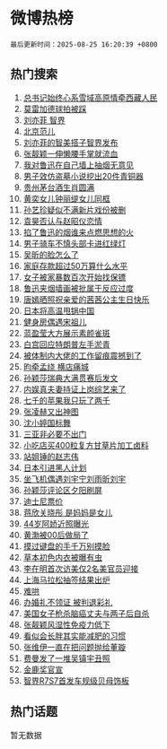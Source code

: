 # 微博热榜

`最后更新时间：2025-08-25 16:20:39 +0800`

## 热门搜索

1. [总书记始终心系雪域高原情牵西藏人民](https://m.weibo.cn/search?containerid=100103type%3D1%26t%3D10%26q%3D%23%E6%80%BB%E4%B9%A6%E8%AE%B0%E5%A7%8B%E7%BB%88%E5%BF%83%E7%B3%BB%E9%9B%AA%E5%9F%9F%E9%AB%98%E5%8E%9F%E6%83%85%E7%89%B5%E8%A5%BF%E8%97%8F%E4%BA%BA%E6%B0%91%23&stream_entry_id=51&isnewpage=1&extparam=seat%3D1%26filter_type%3Drealtimehot%26stream_entry_id%3D51%26pos%3D0%26q%3D%2523%25E6%2580%25BB%25E4%25B9%25A6%25E8%25AE%25B0%25E5%25A7%258B%25E7%25BB%2588%25E5%25BF%2583%25E7%25B3%25BB%25E9%259B%25AA%25E5%259F%259F%25E9%25AB%2598%25E5%258E%259F%25E6%2583%2585%25E7%2589%25B5%25E8%25A5%25BF%25E8%2597%258F%25E4%25BA%25BA%25E6%25B0%2591%2523%26dgr%3D0%26cate%3D10103%26c_type%3D51%26display_time%3D1756110037%26pre_seqid%3D175611003750902864934158)
1. [莫雷加德球拍被踩](https://m.weibo.cn/search?containerid=100103type%3D1%26t%3D10%26q%3D%23%E8%8E%AB%E9%9B%B7%E5%8A%A0%E5%BE%B7%E7%90%83%E6%8B%8D%E8%A2%AB%E8%B8%A9%23&stream_entry_id=31&isnewpage=1&extparam=seat%3D1%26band_rank%3D1%26stream_entry_id%3D31%26q%3D%2523%25E8%258E%25AB%25E9%259B%25B7%25E5%258A%25A0%25E5%25BE%25B7%25E7%2590%2583%25E6%258B%258D%25E8%25A2%25AB%25E8%25B8%25A9%2523%26realpos%3D1%26filter_type%3Drealtimehot%26pos%3D0%26c_type%3D31%26flag%3D0%26cate%3D5001%26lcate%3D5001%26dgr%3D0%26display_time%3D1756110037%26pre_seqid%3D175611003750902864934158)
1. [刘亦菲 智界](https://m.weibo.cn/search?containerid=100103type%3D1%26t%3D10%26q%3D%E5%88%98%E4%BA%A6%E8%8F%B2+%E6%99%BA%E7%95%8C&stream_entry_id=31&isnewpage=1&extparam=seat%3D1%26band_rank%3D2%26stream_entry_id%3D31%26q%3D%25E5%2588%2598%25E4%25BA%25A6%25E8%258F%25B2%2520%25E6%2599%25BA%25E7%2595%258C%26realpos%3D2%26filter_type%3Drealtimehot%26pos%3D1%26c_type%3D31%26flag%3D1%26cate%3D5001%26lcate%3D5001%26dgr%3D0%26display_time%3D1756110037%26pre_seqid%3D175611003750902864934158)
1. [北京范儿](https://m.weibo.cn/search?containerid=100103type%3D1%26t%3D10%26q%3D%23%E5%8C%97%E4%BA%AC%E8%8C%83%E5%84%BF%23&stream_entry_id=31&isnewpage=1&extparam=seat%3D1%26band_rank%3D3%26stream_entry_id%3D31%26q%3D%2523%25E5%258C%2597%25E4%25BA%25AC%25E8%258C%2583%25E5%2584%25BF%2523%26realpos%3D3%26filter_type%3Drealtimehot%26pos%3D2%26c_type%3D31%26flag%3D0%26cate%3D5001%26lcate%3D5001%26dgr%3D0%26display_time%3D1756110037%26pre_seqid%3D175611003750902864934158)
1. [刘亦菲的智美搭子智界发布](https://m.weibo.cn/search?containerid=100103type%3D1%26t%3D10%26q%3D%23%E5%88%98%E4%BA%A6%E8%8F%B2%E7%9A%84%E6%99%BA%E7%BE%8E%E6%90%AD%E5%AD%90%E6%99%BA%E7%95%8C%E5%8F%91%E5%B8%83%23&stream_entry_id=31&isnewpage=1&extparam=seat%3D1%26band_rank%3D4%26stream_entry_id%3D31%26q%3D%2523%25E5%2588%2598%25E4%25BA%25A6%25E8%258F%25B2%25E7%259A%2584%25E6%2599%25BA%25E7%25BE%258E%25E6%2590%25AD%25E5%25AD%2590%25E6%2599%25BA%25E7%2595%258C%25E5%258F%2591%25E5%25B8%2583%2523%26is_ad_pos%3D1%26adid%3D298452%26filter_type%3Drealtimehot%26pos%3D3%26topic_ad%3D1%26c_type%3D31%26cate%3D5001%26lcate%3D5001%26dgr%3D0%26display_time%3D1756110037%26pre_seqid%3D175611003750902864934158)
1. [张靓颖一伸懒腰手掌就流血](https://m.weibo.cn/search?containerid=100103type%3D1%26t%3D10%26q%3D%E5%BC%A0%E9%9D%93%E9%A2%96%E4%B8%80%E4%BC%B8%E6%87%92%E8%85%B0%E6%89%8B%E6%8E%8C%E5%B0%B1%E6%B5%81%E8%A1%80&stream_entry_id=31&isnewpage=1&extparam=seat%3D1%26band_rank%3D4%26stream_entry_id%3D31%26q%3D%25E5%25BC%25A0%25E9%259D%2593%25E9%25A2%2596%25E4%25B8%2580%25E4%25BC%25B8%25E6%2587%2592%25E8%2585%25B0%25E6%2589%258B%25E6%258E%258C%25E5%25B0%25B1%25E6%25B5%2581%25E8%25A1%2580%26realpos%3D4%26filter_type%3Drealtimehot%26pos%3D4%26c_type%3D31%26flag%3D1%26cate%3D5001%26lcate%3D5001%26dgr%3D0%26display_time%3D1756110037%26pre_seqid%3D175611003750902864934158)
1. [我对鲁迅在自己墙上抽烟无意见](https://m.weibo.cn/search?containerid=100103type%3D1%26t%3D10%26q%3D%23%E6%88%91%E5%AF%B9%E9%B2%81%E8%BF%85%E5%9C%A8%E8%87%AA%E5%B7%B1%E5%A2%99%E4%B8%8A%E6%8A%BD%E7%83%9F%E6%97%A0%E6%84%8F%E8%A7%81%23&stream_entry_id=31&isnewpage=1&extparam=seat%3D1%26band_rank%3D5%26stream_entry_id%3D31%26q%3D%2523%25E6%2588%2591%25E5%25AF%25B9%25E9%25B2%2581%25E8%25BF%2585%25E5%259C%25A8%25E8%2587%25AA%25E5%25B7%25B1%25E5%25A2%2599%25E4%25B8%258A%25E6%258A%25BD%25E7%2583%259F%25E6%2597%25A0%25E6%2584%258F%25E8%25A7%2581%2523%26realpos%3D5%26filter_type%3Drealtimehot%26pos%3D5%26c_type%3D31%26flag%3D0%26cate%3D5001%26lcate%3D5001%26dgr%3D0%26display_time%3D1756110037%26pre_seqid%3D175611003750902864934158)
1. [男子效仿盗墓小说挖出20件青铜器](https://m.weibo.cn/search?containerid=100103type%3D1%26t%3D10%26q%3D%23%E7%94%B7%E5%AD%90%E6%95%88%E4%BB%BF%E7%9B%97%E5%A2%93%E5%B0%8F%E8%AF%B4%E6%8C%96%E5%87%BA20%E4%BB%B6%E9%9D%92%E9%93%9C%E5%99%A8%23&stream_entry_id=31&isnewpage=1&extparam=seat%3D1%26band_rank%3D6%26stream_entry_id%3D31%26q%3D%2523%25E7%2594%25B7%25E5%25AD%2590%25E6%2595%2588%25E4%25BB%25BF%25E7%259B%2597%25E5%25A2%2593%25E5%25B0%258F%25E8%25AF%25B4%25E6%258C%2596%25E5%2587%25BA20%25E4%25BB%25B6%25E9%259D%2592%25E9%2593%259C%25E5%2599%25A8%2523%26realpos%3D6%26filter_type%3Drealtimehot%26pos%3D6%26c_type%3D31%26flag%3D1%26cate%3D5001%26lcate%3D5001%26dgr%3D0%26display_time%3D1756110037%26pre_seqid%3D175611003750902864934158)
1. [贵州茅台酒生肖圆满](https://m.weibo.cn/search?containerid=100103type%3D1%26t%3D10%26q%3D%23%E8%B4%B5%E5%B7%9E%E8%8C%85%E5%8F%B0%E9%85%92%E7%94%9F%E8%82%96%E5%9C%86%E6%BB%A1%23&stream_entry_id=31&isnewpage=1&extparam=seat%3D1%26band_rank%3D7%26stream_entry_id%3D31%26q%3D%2523%25E8%25B4%25B5%25E5%25B7%259E%25E8%258C%2585%25E5%258F%25B0%25E9%2585%2592%25E7%2594%259F%25E8%2582%2596%25E5%259C%2586%25E6%25BB%25A1%2523%26is_ad_pos%3D1%26adid%3D297709%26filter_type%3Drealtimehot%26pos%3D7%26topic_ad%3D1%26c_type%3D31%26cate%3D5001%26lcate%3D5001%26dgr%3D0%26display_time%3D1756110037%26pre_seqid%3D175611003750902864934158)
1. [黄奕女儿钟丽缇女儿同框](https://m.weibo.cn/search?containerid=100103type%3D1%26t%3D10%26q%3D%23%E9%BB%84%E5%A5%95%E5%A5%B3%E5%84%BF%E9%92%9F%E4%B8%BD%E7%BC%87%E5%A5%B3%E5%84%BF%E5%90%8C%E6%A1%86%23&stream_entry_id=31&isnewpage=1&extparam=seat%3D1%26band_rank%3D7%26stream_entry_id%3D31%26q%3D%2523%25E9%25BB%2584%25E5%25A5%2595%25E5%25A5%25B3%25E5%2584%25BF%25E9%2592%259F%25E4%25B8%25BD%25E7%25BC%2587%25E5%25A5%25B3%25E5%2584%25BF%25E5%2590%258C%25E6%25A1%2586%2523%26realpos%3D7%26filter_type%3Drealtimehot%26pos%3D8%26c_type%3D31%26flag%3D1%26cate%3D5001%26lcate%3D5001%26dgr%3D0%26display_time%3D1756110037%26pre_seqid%3D175611003750902864934158)
1. [孙艺珍疑似不满新片戏份被删](https://m.weibo.cn/search?containerid=100103type%3D1%26t%3D10%26q%3D%23%E5%AD%99%E8%89%BA%E7%8F%8D%E7%96%91%E4%BC%BC%E4%B8%8D%E6%BB%A1%E6%96%B0%E7%89%87%E6%88%8F%E4%BB%BD%E8%A2%AB%E5%88%A0%23&stream_entry_id=31&isnewpage=1&extparam=seat%3D1%26band_rank%3D8%26stream_entry_id%3D31%26q%3D%2523%25E5%25AD%2599%25E8%2589%25BA%25E7%258F%258D%25E7%2596%2591%25E4%25BC%25BC%25E4%25B8%258D%25E6%25BB%25A1%25E6%2596%25B0%25E7%2589%2587%25E6%2588%258F%25E4%25BB%25BD%25E8%25A2%25AB%25E5%2588%25A0%2523%26realpos%3D8%26filter_type%3Drealtimehot%26pos%3D9%26c_type%3D31%26flag%3D2%26cate%3D5001%26lcate%3D5001%26dgr%3D0%26display_time%3D1756110037%26pre_seqid%3D175611003750902864934158)
1. [袁昊否认与赵昭仪恋情](https://m.weibo.cn/search?containerid=100103type%3D1%26t%3D10%26q%3D%23%E8%A2%81%E6%98%8A%E5%90%A6%E8%AE%A4%E4%B8%8E%E8%B5%B5%E6%98%AD%E4%BB%AA%E6%81%8B%E6%83%85%23&stream_entry_id=31&isnewpage=1&extparam=seat%3D1%26band_rank%3D9%26stream_entry_id%3D31%26q%3D%2523%25E8%25A2%2581%25E6%2598%258A%25E5%2590%25A6%25E8%25AE%25A4%25E4%25B8%258E%25E8%25B5%25B5%25E6%2598%25AD%25E4%25BB%25AA%25E6%2581%258B%25E6%2583%2585%2523%26realpos%3D9%26filter_type%3Drealtimehot%26pos%3D10%26c_type%3D31%26flag%3D1%26cate%3D5001%26lcate%3D5001%26dgr%3D0%26display_time%3D1756110037%26pre_seqid%3D175611003750902864934158)
1. [掐了鲁迅的烟谁来点燃思想的火](https://m.weibo.cn/search?containerid=100103type%3D1%26t%3D10%26q%3D%23%E6%8E%90%E4%BA%86%E9%B2%81%E8%BF%85%E7%9A%84%E7%83%9F%E8%B0%81%E6%9D%A5%E7%82%B9%E7%87%83%E6%80%9D%E6%83%B3%E7%9A%84%E7%81%AB%23&stream_entry_id=31&isnewpage=1&extparam=seat%3D1%26band_rank%3D10%26stream_entry_id%3D31%26q%3D%2523%25E6%258E%2590%25E4%25BA%2586%25E9%25B2%2581%25E8%25BF%2585%25E7%259A%2584%25E7%2583%259F%25E8%25B0%2581%25E6%259D%25A5%25E7%2582%25B9%25E7%2587%2583%25E6%2580%259D%25E6%2583%25B3%25E7%259A%2584%25E7%2581%25AB%2523%26realpos%3D10%26filter_type%3Drealtimehot%26pos%3D11%26c_type%3D31%26flag%3D1%26cate%3D5001%26lcate%3D5001%26dgr%3D0%26display_time%3D1756110037%26pre_seqid%3D175611003750902864934158)
1. [男子骑车不慎头部卡进红绿灯](https://m.weibo.cn/search?containerid=100103type%3D1%26t%3D10%26q%3D%23%E7%94%B7%E5%AD%90%E9%AA%91%E8%BD%A6%E4%B8%8D%E6%85%8E%E5%A4%B4%E9%83%A8%E5%8D%A1%E8%BF%9B%E7%BA%A2%E7%BB%BF%E7%81%AF%23&stream_entry_id=31&isnewpage=1&extparam=seat%3D1%26band_rank%3D11%26stream_entry_id%3D31%26q%3D%2523%25E7%2594%25B7%25E5%25AD%2590%25E9%25AA%2591%25E8%25BD%25A6%25E4%25B8%258D%25E6%2585%258E%25E5%25A4%25B4%25E9%2583%25A8%25E5%258D%25A1%25E8%25BF%259B%25E7%25BA%25A2%25E7%25BB%25BF%25E7%2581%25AF%2523%26realpos%3D11%26filter_type%3Drealtimehot%26pos%3D12%26c_type%3D31%26flag%3D1%26cate%3D5001%26lcate%3D5001%26dgr%3D0%26display_time%3D1756110037%26pre_seqid%3D175611003750902864934158)
1. [吴昕的脸怎么了](https://m.weibo.cn/search?containerid=100103type%3D1%26t%3D10%26q%3D%E5%90%B4%E6%98%95%E7%9A%84%E8%84%B8%E6%80%8E%E4%B9%88%E4%BA%86&stream_entry_id=31&isnewpage=1&extparam=seat%3D1%26band_rank%3D12%26stream_entry_id%3D31%26q%3D%25E5%2590%25B4%25E6%2598%2595%25E7%259A%2584%25E8%2584%25B8%25E6%2580%258E%25E4%25B9%2588%25E4%25BA%2586%26realpos%3D12%26filter_type%3Drealtimehot%26pos%3D13%26c_type%3D31%26flag%3D1%26cate%3D5001%26lcate%3D5001%26dgr%3D0%26display_time%3D1756110037%26pre_seqid%3D175611003750902864934158)
1. [家庭存款超过50万算什么水平](https://m.weibo.cn/search?containerid=100103type%3D1%26t%3D10%26q%3D%E5%AE%B6%E5%BA%AD%E5%AD%98%E6%AC%BE%E8%B6%85%E8%BF%8750%E4%B8%87%E7%AE%97%E4%BB%80%E4%B9%88%E6%B0%B4%E5%B9%B3&stream_entry_id=31&isnewpage=1&extparam=seat%3D1%26band_rank%3D13%26stream_entry_id%3D31%26q%3D%25E5%25AE%25B6%25E5%25BA%25AD%25E5%25AD%2598%25E6%25AC%25BE%25E8%25B6%2585%25E8%25BF%258750%25E4%25B8%2587%25E7%25AE%2597%25E4%25BB%2580%25E4%25B9%2588%25E6%25B0%25B4%25E5%25B9%25B3%26realpos%3D13%26filter_type%3Drealtimehot%26pos%3D14%26c_type%3D31%26flag%3D2%26cate%3D5001%26lcate%3D5001%26dgr%3D0%26display_time%3D1756110037%26pre_seqid%3D175611003750902864934158)
1. [女子被家暴数百次开始找保镖](https://m.weibo.cn/search?containerid=100103type%3D1%26t%3D10%26q%3D%23%E5%A5%B3%E5%AD%90%E8%A2%AB%E5%AE%B6%E6%9A%B4%E6%95%B0%E7%99%BE%E6%AC%A1%E5%BC%80%E5%A7%8B%E6%89%BE%E4%BF%9D%E9%95%96%23&stream_entry_id=31&isnewpage=1&extparam=seat%3D1%26band_rank%3D14%26stream_entry_id%3D31%26q%3D%2523%25E5%25A5%25B3%25E5%25AD%2590%25E8%25A2%25AB%25E5%25AE%25B6%25E6%259A%25B4%25E6%2595%25B0%25E7%2599%25BE%25E6%25AC%25A1%25E5%25BC%2580%25E5%25A7%258B%25E6%2589%25BE%25E4%25BF%259D%25E9%2595%2596%2523%26realpos%3D14%26filter_type%3Drealtimehot%26pos%3D15%26c_type%3D31%26flag%3D2%26cate%3D5001%26lcate%3D5001%26dgr%3D0%26display_time%3D1756110037%26pre_seqid%3D175611003750902864934158)
1. [鲁迅夹烟墙画被批属于反应过度](https://m.weibo.cn/search?containerid=100103type%3D1%26t%3D10%26q%3D%23%E9%B2%81%E8%BF%85%E5%A4%B9%E7%83%9F%E5%A2%99%E7%94%BB%E8%A2%AB%E6%89%B9%E5%B1%9E%E4%BA%8E%E5%8F%8D%E5%BA%94%E8%BF%87%E5%BA%A6%23&stream_entry_id=31&isnewpage=1&extparam=seat%3D1%26band_rank%3D15%26stream_entry_id%3D31%26q%3D%2523%25E9%25B2%2581%25E8%25BF%2585%25E5%25A4%25B9%25E7%2583%259F%25E5%25A2%2599%25E7%2594%25BB%25E8%25A2%25AB%25E6%2589%25B9%25E5%25B1%259E%25E4%25BA%258E%25E5%258F%258D%25E5%25BA%2594%25E8%25BF%2587%25E5%25BA%25A6%2523%26realpos%3D15%26filter_type%3Drealtimehot%26pos%3D16%26c_type%3D31%26flag%3D1%26cate%3D5001%26lcate%3D5001%26dgr%3D0%26display_time%3D1756110037%26pre_seqid%3D175611003750902864934158)
1. [唐嫣晒照祝亲爱的茜茜公主生日快乐](https://m.weibo.cn/search?containerid=100103type%3D1%26t%3D10%26q%3D%23%E5%94%90%E5%AB%A3%E6%99%92%E7%85%A7%E7%A5%9D%E4%BA%B2%E7%88%B1%E7%9A%84%E8%8C%9C%E8%8C%9C%E5%85%AC%E4%B8%BB%E7%94%9F%E6%97%A5%E5%BF%AB%E4%B9%90%23&stream_entry_id=31&isnewpage=1&extparam=seat%3D1%26band_rank%3D16%26stream_entry_id%3D31%26q%3D%2523%25E5%2594%2590%25E5%25AB%25A3%25E6%2599%2592%25E7%2585%25A7%25E7%25A5%259D%25E4%25BA%25B2%25E7%2588%25B1%25E7%259A%2584%25E8%258C%259C%25E8%258C%259C%25E5%2585%25AC%25E4%25B8%25BB%25E7%2594%259F%25E6%2597%25A5%25E5%25BF%25AB%25E4%25B9%2590%2523%26realpos%3D16%26filter_type%3Drealtimehot%26pos%3D17%26c_type%3D31%26flag%3D2%26cate%3D5001%26lcate%3D5001%26dgr%3D0%26display_time%3D1756110037%26pre_seqid%3D175611003750902864934158)
1. [日本将高温甩锅中国](https://m.weibo.cn/search?containerid=100103type%3D1%26t%3D10%26q%3D%E6%97%A5%E6%9C%AC%E5%B0%86%E9%AB%98%E6%B8%A9%E7%94%A9%E9%94%85%E4%B8%AD%E5%9B%BD&stream_entry_id=31&isnewpage=1&extparam=seat%3D1%26band_rank%3D17%26stream_entry_id%3D31%26q%3D%25E6%2597%25A5%25E6%259C%25AC%25E5%25B0%2586%25E9%25AB%2598%25E6%25B8%25A9%25E7%2594%25A9%25E9%2594%2585%25E4%25B8%25AD%25E5%259B%25BD%26realpos%3D17%26filter_type%3Drealtimehot%26pos%3D18%26c_type%3D31%26flag%3D1%26cate%3D5001%26lcate%3D5001%26dgr%3D0%26display_time%3D1756110037%26pre_seqid%3D175611003750902864934158)
1. [健身房偶遇宋祖儿](https://m.weibo.cn/search?containerid=100103type%3D1%26t%3D10%26q%3D%23%E5%81%A5%E8%BA%AB%E6%88%BF%E5%81%B6%E9%81%87%E5%AE%8B%E7%A5%96%E5%84%BF%23&stream_entry_id=31&isnewpage=1&extparam=seat%3D1%26band_rank%3D18%26stream_entry_id%3D31%26q%3D%2523%25E5%2581%25A5%25E8%25BA%25AB%25E6%2588%25BF%25E5%2581%25B6%25E9%2581%2587%25E5%25AE%258B%25E7%25A5%2596%25E5%2584%25BF%2523%26realpos%3D18%26filter_type%3Drealtimehot%26pos%3D19%26c_type%3D31%26flag%3D2%26cate%3D5001%26lcate%3D5001%26dgr%3D0%26display_time%3D1756110037%26pre_seqid%3D175611003750902864934158)
1. [蓝盈莹大方展示素颜雀斑](https://m.weibo.cn/search?containerid=100103type%3D1%26t%3D10%26q%3D%E8%93%9D%E7%9B%88%E8%8E%B9%E5%A4%A7%E6%96%B9%E5%B1%95%E7%A4%BA%E7%B4%A0%E9%A2%9C%E9%9B%80%E6%96%91&stream_entry_id=31&isnewpage=1&extparam=seat%3D1%26band_rank%3D19%26stream_entry_id%3D31%26q%3D%25E8%2593%259D%25E7%259B%2588%25E8%258E%25B9%25E5%25A4%25A7%25E6%2596%25B9%25E5%25B1%2595%25E7%25A4%25BA%25E7%25B4%25A0%25E9%25A2%259C%25E9%259B%2580%25E6%2596%2591%26realpos%3D19%26filter_type%3Drealtimehot%26pos%3D20%26c_type%3D31%26flag%3D1%26cate%3D5001%26lcate%3D5001%26dgr%3D0%26display_time%3D1756110037%26pre_seqid%3D175611003750902864934158)
1. [白宫回应特朗普左手淤青](https://m.weibo.cn/search?containerid=100103type%3D1%26t%3D10%26q%3D%23%E7%99%BD%E5%AE%AB%E5%9B%9E%E5%BA%94%E7%89%B9%E6%9C%97%E6%99%AE%E5%B7%A6%E6%89%8B%E6%B7%A4%E9%9D%92%23&stream_entry_id=31&isnewpage=1&extparam=seat%3D1%26band_rank%3D20%26stream_entry_id%3D31%26q%3D%2523%25E7%2599%25BD%25E5%25AE%25AB%25E5%259B%259E%25E5%25BA%2594%25E7%2589%25B9%25E6%259C%2597%25E6%2599%25AE%25E5%25B7%25A6%25E6%2589%258B%25E6%25B7%25A4%25E9%259D%2592%2523%26realpos%3D20%26filter_type%3Drealtimehot%26pos%3D21%26c_type%3D31%26flag%3D1%26cate%3D5001%26lcate%3D5001%26dgr%3D0%26display_time%3D1756110037%26pre_seqid%3D175611003750902864934158)
1. [被体制内大佬的工作留痕震撼到了](https://m.weibo.cn/search?containerid=100103type%3D1%26t%3D10%26q%3D%E8%A2%AB%E4%BD%93%E5%88%B6%E5%86%85%E5%A4%A7%E4%BD%AC%E7%9A%84%E5%B7%A5%E4%BD%9C%E7%95%99%E7%97%95%E9%9C%87%E6%92%BC%E5%88%B0%E4%BA%86&stream_entry_id=31&isnewpage=1&extparam=seat%3D1%26band_rank%3D21%26stream_entry_id%3D31%26q%3D%25E8%25A2%25AB%25E4%25BD%2593%25E5%2588%25B6%25E5%2586%2585%25E5%25A4%25A7%25E4%25BD%25AC%25E7%259A%2584%25E5%25B7%25A5%25E4%25BD%259C%25E7%2595%2599%25E7%2597%2595%25E9%259C%2587%25E6%2592%25BC%25E5%2588%25B0%25E4%25BA%2586%26realpos%3D21%26filter_type%3Drealtimehot%26pos%3D22%26c_type%3D31%26flag%3D1%26cate%3D5001%26lcate%3D5001%26dgr%3D0%26display_time%3D1756110037%26pre_seqid%3D175611003750902864934158)
1. [昀牵孟绕 横店痛城](https://m.weibo.cn/search?containerid=100103type%3D1%26t%3D10%26q%3D%E6%98%80%E7%89%B5%E5%AD%9F%E7%BB%95+%E6%A8%AA%E5%BA%97%E7%97%9B%E5%9F%8E&stream_entry_id=31&isnewpage=1&extparam=seat%3D1%26band_rank%3D22%26stream_entry_id%3D31%26q%3D%25E6%2598%2580%25E7%2589%25B5%25E5%25AD%259F%25E7%25BB%2595%2520%25E6%25A8%25AA%25E5%25BA%2597%25E7%2597%259B%25E5%259F%258E%26realpos%3D22%26filter_type%3Drealtimehot%26pos%3D23%26c_type%3D31%26flag%3D1%26cate%3D5001%26lcate%3D5001%26dgr%3D0%26display_time%3D1756110037%26pre_seqid%3D175611003750902864934158)
1. [孙颖莎瑞典大满贯赛后发文](https://m.weibo.cn/search?containerid=100103type%3D1%26t%3D10%26q%3D%23%E5%AD%99%E9%A2%96%E8%8E%8E%E7%91%9E%E5%85%B8%E5%A4%A7%E6%BB%A1%E8%B4%AF%E8%B5%9B%E5%90%8E%E5%8F%91%E6%96%87%23&stream_entry_id=31&isnewpage=1&extparam=seat%3D1%26band_rank%3D23%26stream_entry_id%3D31%26q%3D%2523%25E5%25AD%2599%25E9%25A2%2596%25E8%258E%258E%25E7%2591%259E%25E5%2585%25B8%25E5%25A4%25A7%25E6%25BB%25A1%25E8%25B4%25AF%25E8%25B5%259B%25E5%2590%258E%25E5%258F%2591%25E6%2596%2587%2523%26realpos%3D23%26filter_type%3Drealtimehot%26pos%3D24%26c_type%3D31%26flag%3D1%26cate%3D5001%26lcate%3D5001%26dgr%3D0%26display_time%3D1756110037%26pre_seqid%3D175611003750902864934158)
1. [内娱真夫妻持证上岗综艺来了](https://m.weibo.cn/search?containerid=100103type%3D1%26t%3D10%26q%3D%E5%86%85%E5%A8%B1%E7%9C%9F%E5%A4%AB%E5%A6%BB%E6%8C%81%E8%AF%81%E4%B8%8A%E5%B2%97%E7%BB%BC%E8%89%BA%E6%9D%A5%E4%BA%86&stream_entry_id=31&isnewpage=1&extparam=seat%3D1%26band_rank%3D24%26stream_entry_id%3D31%26q%3D%25E5%2586%2585%25E5%25A8%25B1%25E7%259C%259F%25E5%25A4%25AB%25E5%25A6%25BB%25E6%258C%2581%25E8%25AF%2581%25E4%25B8%258A%25E5%25B2%2597%25E7%25BB%25BC%25E8%2589%25BA%25E6%259D%25A5%25E4%25BA%2586%26realpos%3D24%26filter_type%3Drealtimehot%26pos%3D25%26c_type%3D31%26flag%3D0%26cate%3D5001%26lcate%3D5001%26dgr%3D0%26display_time%3D1756110037%26pre_seqid%3D175611003750902864934158)
1. [七千的苹果我只玩了两千](https://m.weibo.cn/search?containerid=100103type%3D1%26t%3D10%26q%3D%E4%B8%83%E5%8D%83%E7%9A%84%E8%8B%B9%E6%9E%9C%E6%88%91%E5%8F%AA%E7%8E%A9%E4%BA%86%E4%B8%A4%E5%8D%83&stream_entry_id=31&isnewpage=1&extparam=seat%3D1%26band_rank%3D25%26stream_entry_id%3D31%26q%3D%25E4%25B8%2583%25E5%258D%2583%25E7%259A%2584%25E8%258B%25B9%25E6%259E%259C%25E6%2588%2591%25E5%258F%25AA%25E7%258E%25A9%25E4%25BA%2586%25E4%25B8%25A4%25E5%258D%2583%26realpos%3D25%26filter_type%3Drealtimehot%26pos%3D26%26c_type%3D31%26flag%3D1%26cate%3D5001%26lcate%3D5001%26dgr%3D0%26display_time%3D1756110037%26pre_seqid%3D175611003750902864934158)
1. [张凌赫又出神图](https://m.weibo.cn/search?containerid=100103type%3D1%26t%3D10%26q%3D%E5%BC%A0%E5%87%8C%E8%B5%AB%E5%8F%88%E5%87%BA%E7%A5%9E%E5%9B%BE&stream_entry_id=31&isnewpage=1&extparam=seat%3D1%26band_rank%3D26%26stream_entry_id%3D31%26q%3D%25E5%25BC%25A0%25E5%2587%258C%25E8%25B5%25AB%25E5%258F%2588%25E5%2587%25BA%25E7%25A5%259E%25E5%259B%25BE%26realpos%3D26%26filter_type%3Drealtimehot%26pos%3D27%26c_type%3D31%26flag%3D1%26cate%3D5001%26lcate%3D5001%26dgr%3D0%26display_time%3D1756110037%26pre_seqid%3D175611003750902864934158)
1. [沈小婷国标舞](https://m.weibo.cn/search?containerid=100103type%3D1%26t%3D10%26q%3D%23%E6%B2%88%E5%B0%8F%E5%A9%B7%E5%9B%BD%E6%A0%87%E8%88%9E%23&stream_entry_id=31&isnewpage=1&extparam=seat%3D1%26band_rank%3D27%26stream_entry_id%3D31%26q%3D%2523%25E6%25B2%2588%25E5%25B0%258F%25E5%25A9%25B7%25E5%259B%25BD%25E6%25A0%2587%25E8%2588%259E%2523%26realpos%3D27%26filter_type%3Drealtimehot%26pos%3D28%26c_type%3D31%26flag%3D1%26cate%3D5001%26lcate%3D5001%26dgr%3D0%26display_time%3D1756110037%26pre_seqid%3D175611003750902864934158)
1. [三亚非必要不出门](https://m.weibo.cn/search?containerid=100103type%3D1%26t%3D10%26q%3D%23%E4%B8%89%E4%BA%9A%E9%9D%9E%E5%BF%85%E8%A6%81%E4%B8%8D%E5%87%BA%E9%97%A8%23&stream_entry_id=31&isnewpage=1&extparam=seat%3D1%26band_rank%3D28%26stream_entry_id%3D31%26q%3D%2523%25E4%25B8%2589%25E4%25BA%259A%25E9%259D%259E%25E5%25BF%2585%25E8%25A6%2581%25E4%25B8%258D%25E5%2587%25BA%25E9%2597%25A8%2523%26realpos%3D28%26filter_type%3Drealtimehot%26pos%3D29%26c_type%3D31%26flag%3D0%26cate%3D5001%26lcate%3D5001%26dgr%3D0%26display_time%3D1756110037%26pre_seqid%3D175611003750902864934158)
1. [小吃店买400粒复方甘草片加工卤料](https://m.weibo.cn/search?containerid=100103type%3D1%26t%3D10%26q%3D%23%E5%B0%8F%E5%90%83%E5%BA%97%E4%B9%B0400%E7%B2%92%E5%A4%8D%E6%96%B9%E7%94%98%E8%8D%89%E7%89%87%E5%8A%A0%E5%B7%A5%E5%8D%A4%E6%96%99%23&stream_entry_id=31&isnewpage=1&extparam=seat%3D1%26band_rank%3D29%26stream_entry_id%3D31%26q%3D%2523%25E5%25B0%258F%25E5%2590%2583%25E5%25BA%2597%25E4%25B9%25B0400%25E7%25B2%2592%25E5%25A4%258D%25E6%2596%25B9%25E7%2594%2598%25E8%258D%2589%25E7%2589%2587%25E5%258A%25A0%25E5%25B7%25A5%25E5%258D%25A4%25E6%2596%2599%2523%26realpos%3D29%26filter_type%3Drealtimehot%26pos%3D30%26c_type%3D31%26flag%3D0%26cate%3D5001%26lcate%3D5001%26dgr%3D0%26display_time%3D1756110037%26pre_seqid%3D175611003750902864934158)
1. [站姐锤的赵志伟](https://m.weibo.cn/search?containerid=100103type%3D1%26t%3D10%26q%3D%23%E7%AB%99%E5%A7%90%E9%94%A4%E7%9A%84%E8%B5%B5%E5%BF%97%E4%BC%9F%23&stream_entry_id=31&isnewpage=1&extparam=seat%3D1%26band_rank%3D30%26stream_entry_id%3D31%26q%3D%2523%25E7%25AB%2599%25E5%25A7%2590%25E9%2594%25A4%25E7%259A%2584%25E8%25B5%25B5%25E5%25BF%2597%25E4%25BC%259F%2523%26realpos%3D30%26filter_type%3Drealtimehot%26pos%3D31%26c_type%3D31%26flag%3D0%26cate%3D5001%26lcate%3D5001%26dgr%3D0%26display_time%3D1756110037%26pre_seqid%3D175611003750902864934158)
1. [日本引进黑人计划](https://m.weibo.cn/search?containerid=100103type%3D1%26t%3D10%26q%3D%E6%97%A5%E6%9C%AC%E5%BC%95%E8%BF%9B%E9%BB%91%E4%BA%BA%E8%AE%A1%E5%88%92&stream_entry_id=31&isnewpage=1&extparam=seat%3D1%26band_rank%3D31%26stream_entry_id%3D31%26q%3D%25E6%2597%25A5%25E6%259C%25AC%25E5%25BC%2595%25E8%25BF%259B%25E9%25BB%2591%25E4%25BA%25BA%25E8%25AE%25A1%25E5%2588%2592%26realpos%3D31%26filter_type%3Drealtimehot%26pos%3D32%26c_type%3D31%26flag%3D1%26cate%3D5001%26lcate%3D5001%26dgr%3D0%26display_time%3D1756110037%26pre_seqid%3D175611003750902864934158)
1. [坐飞机偶遇刘宇宁刘雨昕刘宇](https://m.weibo.cn/search?containerid=100103type%3D1%26t%3D10%26q%3D%23%E5%9D%90%E9%A3%9E%E6%9C%BA%E5%81%B6%E9%81%87%E5%88%98%E5%AE%87%E5%AE%81%E5%88%98%E9%9B%A8%E6%98%95%E5%88%98%E5%AE%87%23&stream_entry_id=31&isnewpage=1&extparam=seat%3D1%26band_rank%3D32%26stream_entry_id%3D31%26q%3D%2523%25E5%259D%2590%25E9%25A3%259E%25E6%259C%25BA%25E5%2581%25B6%25E9%2581%2587%25E5%2588%2598%25E5%25AE%2587%25E5%25AE%2581%25E5%2588%2598%25E9%259B%25A8%25E6%2598%2595%25E5%2588%2598%25E5%25AE%2587%2523%26realpos%3D32%26filter_type%3Drealtimehot%26pos%3D33%26c_type%3D31%26flag%3D1%26cate%3D5001%26lcate%3D5001%26dgr%3D0%26display_time%3D1756110037%26pre_seqid%3D175611003750902864934158)
1. [孙颖莎评论区夕阳刷屏](https://m.weibo.cn/search?containerid=100103type%3D1%26t%3D10%26q%3D%23%E5%AD%99%E9%A2%96%E8%8E%8E%E8%AF%84%E8%AE%BA%E5%8C%BA%E5%A4%95%E9%98%B3%E5%88%B7%E5%B1%8F%23&stream_entry_id=31&isnewpage=1&extparam=seat%3D1%26band_rank%3D33%26stream_entry_id%3D31%26q%3D%2523%25E5%25AD%2599%25E9%25A2%2596%25E8%258E%258E%25E8%25AF%2584%25E8%25AE%25BA%25E5%258C%25BA%25E5%25A4%2595%25E9%2598%25B3%25E5%2588%25B7%25E5%25B1%258F%2523%26realpos%3D33%26filter_type%3Drealtimehot%26pos%3D34%26c_type%3D31%26flag%3D1%26cate%3D5001%26lcate%3D5001%26dgr%3D0%26display_time%3D1756110037%26pre_seqid%3D175611003750902864934158)
1. [迪士尼票价](https://m.weibo.cn/search?containerid=100103type%3D1%26t%3D10%26q%3D%E8%BF%AA%E5%A3%AB%E5%B0%BC%E7%A5%A8%E4%BB%B7&stream_entry_id=31&isnewpage=1&extparam=seat%3D1%26band_rank%3D34%26stream_entry_id%3D31%26q%3D%25E8%25BF%25AA%25E5%25A3%25AB%25E5%25B0%25BC%25E7%25A5%25A8%25E4%25BB%25B7%26realpos%3D34%26filter_type%3Drealtimehot%26pos%3D35%26c_type%3D31%26flag%3D1%26cate%3D5001%26lcate%3D5001%26dgr%3D0%26display_time%3D1756110037%26pre_seqid%3D175611003750902864934158)
1. [蒋欣关晓彤 是妈妈是女儿](https://m.weibo.cn/search?containerid=100103type%3D1%26t%3D10%26q%3D%E8%92%8B%E6%AC%A3%E5%85%B3%E6%99%93%E5%BD%A4+%E6%98%AF%E5%A6%88%E5%A6%88%E6%98%AF%E5%A5%B3%E5%84%BF&stream_entry_id=31&isnewpage=1&extparam=seat%3D1%26band_rank%3D35%26stream_entry_id%3D31%26q%3D%25E8%2592%258B%25E6%25AC%25A3%25E5%2585%25B3%25E6%2599%2593%25E5%25BD%25A4%2520%25E6%2598%25AF%25E5%25A6%2588%25E5%25A6%2588%25E6%2598%25AF%25E5%25A5%25B3%25E5%2584%25BF%26realpos%3D35%26filter_type%3Drealtimehot%26pos%3D36%26c_type%3D31%26flag%3D1%26cate%3D5001%26lcate%3D5001%26dgr%3D0%26display_time%3D1756110037%26pre_seqid%3D175611003750902864934158)
1. [44岁阿娇近照曝光](https://m.weibo.cn/search?containerid=100103type%3D1%26t%3D10%26q%3D%2344%E5%B2%81%E9%98%BF%E5%A8%87%E8%BF%91%E7%85%A7%E6%9B%9D%E5%85%89%23&stream_entry_id=31&isnewpage=1&extparam=seat%3D1%26band_rank%3D36%26stream_entry_id%3D31%26q%3D%252344%25E5%25B2%2581%25E9%2598%25BF%25E5%25A8%2587%25E8%25BF%2591%25E7%2585%25A7%25E6%259B%259D%25E5%2585%2589%2523%26realpos%3D36%26filter_type%3Drealtimehot%26pos%3D37%26c_type%3D31%26flag%3D0%26cate%3D5001%26lcate%3D5001%26dgr%3D0%26display_time%3D1756110037%26pre_seqid%3D175611003750902864934158)
1. [黄渤被00后做局了](https://m.weibo.cn/search?containerid=100103type%3D1%26t%3D10%26q%3D%E9%BB%84%E6%B8%A4%E8%A2%AB00%E5%90%8E%E5%81%9A%E5%B1%80%E4%BA%86&stream_entry_id=31&isnewpage=1&extparam=seat%3D1%26band_rank%3D37%26stream_entry_id%3D31%26q%3D%25E9%25BB%2584%25E6%25B8%25A4%25E8%25A2%25AB00%25E5%2590%258E%25E5%2581%259A%25E5%25B1%2580%25E4%25BA%2586%26realpos%3D37%26filter_type%3Drealtimehot%26pos%3D38%26c_type%3D31%26flag%3D1%26cate%3D5001%26lcate%3D5001%26dgr%3D0%26display_time%3D1756110037%26pre_seqid%3D175611003750902864934158)
1. [摸过键盘的手千万别摸脸](https://m.weibo.cn/search?containerid=100103type%3D1%26t%3D10%26q%3D%23%E6%91%B8%E8%BF%87%E9%94%AE%E7%9B%98%E7%9A%84%E6%89%8B%E5%8D%83%E4%B8%87%E5%88%AB%E6%91%B8%E8%84%B8%23&stream_entry_id=31&isnewpage=1&extparam=seat%3D1%26band_rank%3D38%26stream_entry_id%3D31%26q%3D%2523%25E6%2591%25B8%25E8%25BF%2587%25E9%2594%25AE%25E7%259B%2598%25E7%259A%2584%25E6%2589%258B%25E5%258D%2583%25E4%25B8%2587%25E5%2588%25AB%25E6%2591%25B8%25E8%2584%25B8%2523%26realpos%3D38%26filter_type%3Drealtimehot%26pos%3D39%26c_type%3D31%26flag%3D1%26cate%3D5001%26lcate%3D5001%26dgr%3D0%26display_time%3D1756110037%26pre_seqid%3D175611003750902864934158)
1. [草本初色内衣被曝有虫](https://m.weibo.cn/search?containerid=100103type%3D1%26t%3D10%26q%3D%23%E8%8D%89%E6%9C%AC%E5%88%9D%E8%89%B2%E5%86%85%E8%A1%A3%E8%A2%AB%E6%9B%9D%E6%9C%89%E8%99%AB%23&stream_entry_id=31&isnewpage=1&extparam=seat%3D1%26band_rank%3D39%26stream_entry_id%3D31%26q%3D%2523%25E8%258D%2589%25E6%259C%25AC%25E5%2588%259D%25E8%2589%25B2%25E5%2586%2585%25E8%25A1%25A3%25E8%25A2%25AB%25E6%259B%259D%25E6%259C%2589%25E8%2599%25AB%2523%26realpos%3D39%26filter_type%3Drealtimehot%26pos%3D40%26c_type%3D31%26flag%3D1%26cate%3D5001%26lcate%3D5001%26dgr%3D0%26display_time%3D1756110037%26pre_seqid%3D175611003750902864934158)
1. [李在明首次访美仅2名美官员迎接](https://m.weibo.cn/search?containerid=100103type%3D1%26t%3D10%26q%3D%23%E6%9D%8E%E5%9C%A8%E6%98%8E%E9%A6%96%E6%AC%A1%E8%AE%BF%E7%BE%8E%E4%BB%852%E5%90%8D%E7%BE%8E%E5%AE%98%E5%91%98%E8%BF%8E%E6%8E%A5%23&stream_entry_id=31&isnewpage=1&extparam=seat%3D1%26band_rank%3D40%26stream_entry_id%3D31%26q%3D%2523%25E6%259D%258E%25E5%259C%25A8%25E6%2598%258E%25E9%25A6%2596%25E6%25AC%25A1%25E8%25AE%25BF%25E7%25BE%258E%25E4%25BB%25852%25E5%2590%258D%25E7%25BE%258E%25E5%25AE%2598%25E5%2591%2598%25E8%25BF%258E%25E6%258E%25A5%2523%26realpos%3D40%26filter_type%3Drealtimehot%26pos%3D41%26c_type%3D31%26flag%3D1%26cate%3D5001%26lcate%3D5001%26dgr%3D0%26display_time%3D1756110037%26pre_seqid%3D175611003750902864934158)
1. [上海马拉松抽签结果出炉](https://m.weibo.cn/search?containerid=100103type%3D1%26t%3D10%26q%3D%23%E4%B8%8A%E6%B5%B7%E9%A9%AC%E6%8B%89%E6%9D%BE%E6%8A%BD%E7%AD%BE%E7%BB%93%E6%9E%9C%E5%87%BA%E7%82%89%23&stream_entry_id=31&isnewpage=1&extparam=seat%3D1%26band_rank%3D41%26stream_entry_id%3D31%26q%3D%2523%25E4%25B8%258A%25E6%25B5%25B7%25E9%25A9%25AC%25E6%258B%2589%25E6%259D%25BE%25E6%258A%25BD%25E7%25AD%25BE%25E7%25BB%2593%25E6%259E%259C%25E5%2587%25BA%25E7%2582%2589%2523%26realpos%3D41%26filter_type%3Drealtimehot%26pos%3D42%26c_type%3D31%26flag%3D1%26cate%3D5001%26lcate%3D5001%26dgr%3D0%26display_time%3D1756110037%26pre_seqid%3D175611003750902864934158)
1. [难哄](https://m.weibo.cn/search?containerid=100103type%3D1%26t%3D10%26q%3D%E9%9A%BE%E5%93%84&stream_entry_id=31&isnewpage=1&extparam=seat%3D1%26band_rank%3D42%26stream_entry_id%3D31%26q%3D%25E9%259A%25BE%25E5%2593%2584%26realpos%3D42%26filter_type%3Drealtimehot%26pos%3D43%26c_type%3D31%26flag%3D1%26cate%3D5001%26lcate%3D5001%26dgr%3D0%26display_time%3D1756110037%26pre_seqid%3D175611003750902864934158)
1. [办婚礼不领证 被判退彩礼](https://m.weibo.cn/search?containerid=100103type%3D1%26t%3D10%26q%3D%E5%8A%9E%E5%A9%9A%E7%A4%BC%E4%B8%8D%E9%A2%86%E8%AF%81+%E8%A2%AB%E5%88%A4%E9%80%80%E5%BD%A9%E7%A4%BC&stream_entry_id=31&isnewpage=1&extparam=seat%3D1%26band_rank%3D43%26stream_entry_id%3D31%26q%3D%25E5%258A%259E%25E5%25A9%259A%25E7%25A4%25BC%25E4%25B8%258D%25E9%25A2%2586%25E8%25AF%2581%2520%25E8%25A2%25AB%25E5%2588%25A4%25E9%2580%2580%25E5%25BD%25A9%25E7%25A4%25BC%26realpos%3D43%26filter_type%3Drealtimehot%26pos%3D44%26c_type%3D31%26flag%3D1%26cate%3D5001%26lcate%3D5001%26dgr%3D0%26display_time%3D1756110037%26pre_seqid%3D175611003750902864934158)
1. [美国女子枪杀脑癌丈夫与两子后自杀](https://m.weibo.cn/search?containerid=100103type%3D1%26t%3D10%26q%3D%E7%BE%8E%E5%9B%BD%E5%A5%B3%E5%AD%90%E6%9E%AA%E6%9D%80%E8%84%91%E7%99%8C%E4%B8%88%E5%A4%AB%E4%B8%8E%E4%B8%A4%E5%AD%90%E5%90%8E%E8%87%AA%E6%9D%80&stream_entry_id=31&isnewpage=1&extparam=seat%3D1%26band_rank%3D44%26stream_entry_id%3D31%26q%3D%25E7%25BE%258E%25E5%259B%25BD%25E5%25A5%25B3%25E5%25AD%2590%25E6%259E%25AA%25E6%259D%2580%25E8%2584%2591%25E7%2599%258C%25E4%25B8%2588%25E5%25A4%25AB%25E4%25B8%258E%25E4%25B8%25A4%25E5%25AD%2590%25E5%2590%258E%25E8%2587%25AA%25E6%259D%2580%26realpos%3D44%26filter_type%3Drealtimehot%26pos%3D45%26c_type%3D31%26flag%3D1%26cate%3D5001%26lcate%3D5001%26dgr%3D0%26display_time%3D1756110037%26pre_seqid%3D175611003750902864934158)
1. [张靓颖风湿性免疫力低下](https://m.weibo.cn/search?containerid=100103type%3D1%26t%3D10%26q%3D%23%E5%BC%A0%E9%9D%93%E9%A2%96%E9%A3%8E%E6%B9%BF%E6%80%A7%E5%85%8D%E7%96%AB%E5%8A%9B%E4%BD%8E%E4%B8%8B%23&stream_entry_id=31&isnewpage=1&extparam=seat%3D1%26band_rank%3D45%26stream_entry_id%3D31%26q%3D%2523%25E5%25BC%25A0%25E9%259D%2593%25E9%25A2%2596%25E9%25A3%258E%25E6%25B9%25BF%25E6%2580%25A7%25E5%2585%258D%25E7%2596%25AB%25E5%258A%259B%25E4%25BD%258E%25E4%25B8%258B%2523%26realpos%3D45%26filter_type%3Drealtimehot%26pos%3D46%26c_type%3D31%26flag%3D1%26cate%3D5001%26lcate%3D5001%26dgr%3D0%26display_time%3D1756110037%26pre_seqid%3D175611003750902864934158)
1. [看似会长胖其实能减肥的习惯](https://m.weibo.cn/search?containerid=100103type%3D1%26t%3D10%26q%3D%23%E7%9C%8B%E4%BC%BC%E4%BC%9A%E9%95%BF%E8%83%96%E5%85%B6%E5%AE%9E%E8%83%BD%E5%87%8F%E8%82%A5%E7%9A%84%E4%B9%A0%E6%83%AF%23&stream_entry_id=31&isnewpage=1&extparam=seat%3D1%26band_rank%3D46%26stream_entry_id%3D31%26q%3D%2523%25E7%259C%258B%25E4%25BC%25BC%25E4%25BC%259A%25E9%2595%25BF%25E8%2583%2596%25E5%2585%25B6%25E5%25AE%259E%25E8%2583%25BD%25E5%2587%258F%25E8%2582%25A5%25E7%259A%2584%25E4%25B9%25A0%25E6%2583%25AF%2523%26realpos%3D46%26filter_type%3Drealtimehot%26pos%3D47%26c_type%3D31%26flag%3D1%26cate%3D5001%26lcate%3D5001%26dgr%3D0%26display_time%3D1756110037%26pre_seqid%3D175611003750902864934158)
1. [张维伊一直在把问题抛给董璇](https://m.weibo.cn/search?containerid=100103type%3D1%26t%3D10%26q%3D%23%E5%BC%A0%E7%BB%B4%E4%BC%8A%E4%B8%80%E7%9B%B4%E5%9C%A8%E6%8A%8A%E9%97%AE%E9%A2%98%E6%8A%9B%E7%BB%99%E8%91%A3%E7%92%87%23&stream_entry_id=31&isnewpage=1&extparam=seat%3D1%26band_rank%3D47%26stream_entry_id%3D31%26q%3D%2523%25E5%25BC%25A0%25E7%25BB%25B4%25E4%25BC%258A%25E4%25B8%2580%25E7%259B%25B4%25E5%259C%25A8%25E6%258A%258A%25E9%2597%25AE%25E9%25A2%2598%25E6%258A%259B%25E7%25BB%2599%25E8%2591%25A3%25E7%2592%2587%2523%26realpos%3D47%26filter_type%3Drealtimehot%26pos%3D48%26c_type%3D31%26flag%3D1%26cate%3D5001%26lcate%3D5001%26dgr%3D0%26display_time%3D1756110037%26pre_seqid%3D175611003750902864934158)
1. [费曼发了一堆吴镇宇丑照](https://m.weibo.cn/search?containerid=100103type%3D1%26t%3D10%26q%3D%E8%B4%B9%E6%9B%BC%E5%8F%91%E4%BA%86%E4%B8%80%E5%A0%86%E5%90%B4%E9%95%87%E5%AE%87%E4%B8%91%E7%85%A7&stream_entry_id=31&isnewpage=1&extparam=seat%3D1%26band_rank%3D48%26stream_entry_id%3D31%26q%3D%25E8%25B4%25B9%25E6%259B%25BC%25E5%258F%2591%25E4%25BA%2586%25E4%25B8%2580%25E5%25A0%2586%25E5%2590%25B4%25E9%2595%2587%25E5%25AE%2587%25E4%25B8%2591%25E7%2585%25A7%26realpos%3D48%26filter_type%3Drealtimehot%26pos%3D49%26c_type%3D31%26flag%3D1%26cate%3D5001%26lcate%3D5001%26dgr%3D0%26display_time%3D1756110037%26pre_seqid%3D175611003750902864934158)
1. [金鹿奖官宣](https://m.weibo.cn/search?containerid=100103type%3D1%26t%3D10%26q%3D%23%E9%87%91%E9%B9%BF%E5%A5%96%E5%AE%98%E5%AE%A3%23&stream_entry_id=31&isnewpage=1&extparam=seat%3D1%26band_rank%3D49%26stream_entry_id%3D31%26q%3D%2523%25E9%2587%2591%25E9%25B9%25BF%25E5%25A5%2596%25E5%25AE%2598%25E5%25AE%25A3%2523%26realpos%3D49%26filter_type%3Drealtimehot%26pos%3D50%26c_type%3D31%26flag%3D0%26cate%3D5001%26lcate%3D5001%26dgr%3D0%26display_time%3D1756110037%26pre_seqid%3D175611003750902864934158)
1. [智界R7S7首发车规级贝母饰板](https://m.weibo.cn/search?containerid=100103type%3D1%26t%3D10%26q%3D%23%E6%99%BA%E7%95%8CR7S7%E9%A6%96%E5%8F%91%E8%BD%A6%E8%A7%84%E7%BA%A7%E8%B4%9D%E6%AF%8D%E9%A5%B0%E6%9D%BF%23&stream_entry_id=31&isnewpage=1&extparam=seat%3D1%26band_rank%3D50%26stream_entry_id%3D31%26q%3D%2523%25E6%2599%25BA%25E7%2595%258CR7S7%25E9%25A6%2596%25E5%258F%2591%25E8%25BD%25A6%25E8%25A7%2584%25E7%25BA%25A7%25E8%25B4%259D%25E6%25AF%258D%25E9%25A5%25B0%25E6%259D%25BF%2523%26realpos%3D50%26filter_type%3Drealtimehot%26pos%3D51%26c_type%3D31%26flag%3D1%26cate%3D5001%26lcate%3D5001%26dgr%3D0%26display_time%3D1756110037%26pre_seqid%3D175611003750902864934158)

## 热门话题

暂无数据

